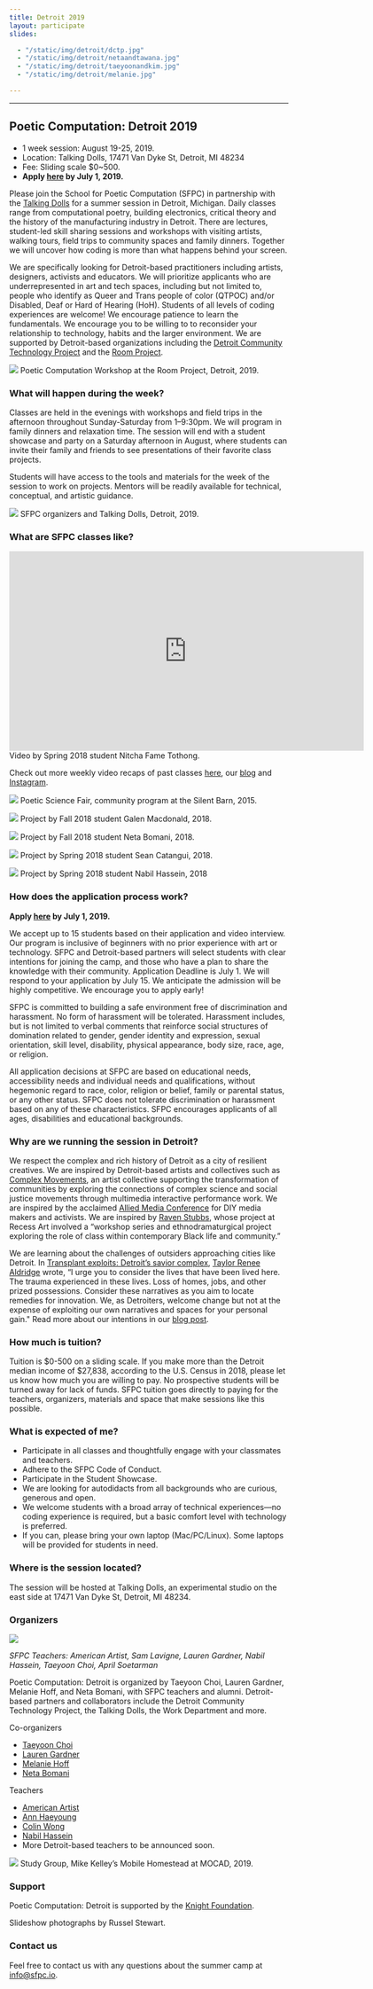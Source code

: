 ```yaml
---
title: Detroit 2019
layout: participate
slides:

  - "/static/img/detroit/dctp.jpg"
  - "/static/img/detroit/netaandtawana.jpg"
  - "/static/img/detroit/taeyoonandkim.jpg"
  - "/static/img/detroit/melanie.jpg"

---
```


***

## Poetic Computation: Detroit 2019

- 1 week session: August 19-25, 2019.
- Location: Talking Dolls, 17471 Van Dyke St, Detroit, MI 48234
- Fee: Sliding scale $0~500.
- **Apply [here](https://airtable.com/shrwis42pddecU2gA) by July 1, 2019.**

Please join the School for Poetic Computation (SFPC) in partnership with the [Talking Dolls](http://talkingdollsdetroit.com/) for a summer session in Detroit, Michigan. Daily classes range from computational poetry, building electronics, critical theory and the history of the manufacturing industry in Detroit. There are lectures, student-led skill sharing sessions and workshops with visiting artists, walking tours, field trips to community spaces and family dinners. Together we will uncover how coding is more than what happens behind your screen.

We are specifically looking for Detroit-based practitioners including artists, designers, activists and educators. We will prioritize applicants who are underrepresented in art and tech spaces, including but not limited to, people who identify as Queer and Trans people of color (QTPOC) and/or Disabled, Deaf or Hard of Hearing (HoH). Students of all levels of coding experiences are welcome! We encourage patience to learn the fundamentals. We encourage you to be willing to to reconsider your relationship to technology, habits and the larger environment. We are supported by Detroit-based organizations including the [Detroit Community Technology Project](https://www.alliedmedia.org/dctp) and the [Room Project](https://www.roomproject.org/).

![](/static/img/detroit/roomproject1.jpg)
Poetic Computation Workshop at the Room Project, Detroit, 2019.


### What will happen during the week?

Classes are held in the evenings with workshops and field trips in the afternoon throughout Sunday-Saturday from 1–9:30pm. We will program in family dinners and relaxation time. The session will end with a student showcase and party on a Saturday afternoon in August, where students can invite their family and friends to see presentations of their favorite class projects.

Students will have access to the tools and materials for the week of the session to work on projects. Mentors will be readily available for technical, conceptual, and artistic guidance.

![](/static/img/detroit/talkingdolls.jpg)
SFPC organizers and Talking Dolls, Detroit, 2019.



### What are SFPC classes like?

<iframe src="https://player.vimeo.com/video/279146924?title=0&byline=0&portrait=0" width="640" height="360" frameborder="0" webkitallowfullscreen mozallowfullscreen allowfullscreen></iframe>
Video by Spring 2018 student Nitcha Fame Tothong.

Check out more weekly video recaps of past classes [here](https://vimeo.com/user50134452), our [blog](https://medium.com/sfpc) and [Instagram](https://instagram.com/sfpc_nyc).

![](/static/img/participate/totallyrad.jpg)
Poetic Science Fair, community program at the Silent Barn, 2015.

![](/static/img/detroit/galen.jpg)
Project by Fall 2018 student Galen Macdonald, 2018.

![](/static/img/detroit/neta.jpg)
Project by Fall 2018 student Neta Bomani, 2018.

![](/static/img/detroit/yelli.jpg)
Project by Spring 2018 student Sean Catangui, 2018.

![](/static/img/detroit/nabil.jpg)
Project by Spring 2018 student Nabil Hassein, 2018

### How does the application process work?

**Apply [here](https://airtable.com/shrwis42pddecU2gA) by July 1, 2019.**

We accept up to 15 students based on their application and video interview. Our program is inclusive of beginners with no prior experience with art or technology. SFPC and Detroit-based partners will select students with clear intentions for joining the camp, and those who have a plan to share the knowledge with their community. Application Deadline is July 1. We will respond to your application by July 15. We anticipate the admission will be highly competitive. We encourage you to apply early!

SFPC is committed to building a safe environment free of discrimination and harassment. No form of harassment will be tolerated. Harassment includes, but is not limited to verbal comments that reinforce social structures of domination related to gender, gender identity and expression, sexual orientation, skill level, disability, physical appearance, body size, race, age, or religion.

All application decisions at SFPC are based on educational needs, accessibility needs and individual needs and qualifications, without hegemonic regard to race, color, religion or belief, family or parental status, or any other status. SFPC does not tolerate discrimination or harassment based on any of these characteristics. SFPC encourages applicants of all ages, disabilities and educational backgrounds.

### Why are we running the session in Detroit?

We respect the complex and rich history of Detroit as a city of resilient creatives. We are inspired by Detroit-based artists and collectives such as [Complex Movements](https://emergencemedia.org/pages/complex-movements), an artist collective supporting the transformation of communities by exploring the connections of complex science and social justice movements through multimedia interactive performance work. We are inspired by the acclaimed [Allied Media Conference](https://www.alliedmedia.org/amc) for DIY media makers and activists. We are inspired by [Raven Stubbs](https://www.ravenstubbs.com/), whose project at Recess Art involved a “workshop series and ethnodramaturgical project exploring the role of class within contemporary Black life and community.”


We are learning about the challenges of outsiders approaching cities like Detroit. In [Transplant exploits: Detroit’s savior complex](http://arts.black/2016/04/transplant-exploits-detroits-savior-complex/), [Taylor Renee Aldridge](https://www.taylorrenee.info/) wrote, “I urge you to consider the lives that have been lived here. The trauma experienced in these lives. Loss of homes, jobs, and other prized possessions. Consider these narratives as you aim to locate remedies for innovation. We, as Detroiters, welcome change but not at the expense of exploiting our own narratives and spaces for your personal gain." Read more about our intentions in our [blog post](https://medium.com/sfpc/poetic-computation-detroit-b748b765afbb).


### How much is tuition?

Tuition is $0-500 on a sliding scale. If you make more than the Detroit median income of $27,838, according to the U.S. Census in 2018, please let us know how much you are willing to pay. No prospective students will be turned away for lack of funds. SFPC tuition goes directly to paying for the teachers, organizers, materials and space that make sessions like this possible.

### What is expected of me?

- Participate in all classes and thoughtfully engage with your classmates and teachers.
- Adhere to the SFPC Code of Conduct.
- Participate in the Student Showcase.
- We are looking for autodidacts from all backgrounds who are curious, generous and open.
- We welcome students with a broad array of technical experiences—no coding experience is required, but a basic comfort level with technology is preferred.
- If you can, please bring your own laptop (Mac/PC/Linux). Some laptops will be provided for students in need.


### Where is the session located?

The session will be hosted at Talking Dolls, an experimental studio on the east side at 17471 Van Dyke St, Detroit, MI 48234.

### Organizers

![](/static/img/detroit/teachers.jpg)

*SFPC Teachers: American Artist, Sam Lavigne, Lauren Gardner, Nabil Hassein, Taeyoon Choi, April Soetarman*


Poetic Computation: Detroit is organized by Taeyoon Choi, Lauren Gardner, Melanie Hoff, and Neta Bomani, with SFPC teachers and alumni. Detroit-based partners and collaborators include the Detroit Community Technology Project, the Talking Dolls, the Work Department and more.

Co-organizers
- [Taeyoon Choi](https://taeyoonchoi.com)
- [Lauren Gardner](https://poohead.com)
- [Melanie Hoff](https://melanie-hoff.com)
- [Neta Bomani](https://netabomani.com)

Teachers
- [American Artist](https://americanartist.us)
- [Ann Haeyoung](https://a-tbd.com/)
- [Colin Wong](https://www.colinwangdesign.com)
- [Nabil Hassein](http://nabilhassein.github.io/about)
- More Detroit-based teachers to be announced soon.

![](/static/img/detroit/mocad.jpg)
Study Group, Mike Kelley’s Mobile Homestead at MOCAD, 2019.


### Support

Poetic Computation: Detroit is supported by the [Knight Foundation](https://knightfoundation.org).

Slideshow photographs by Russel Stewart.

### Contact us

Feel free to contact us with any questions about the summer camp at info@sfpc.io.